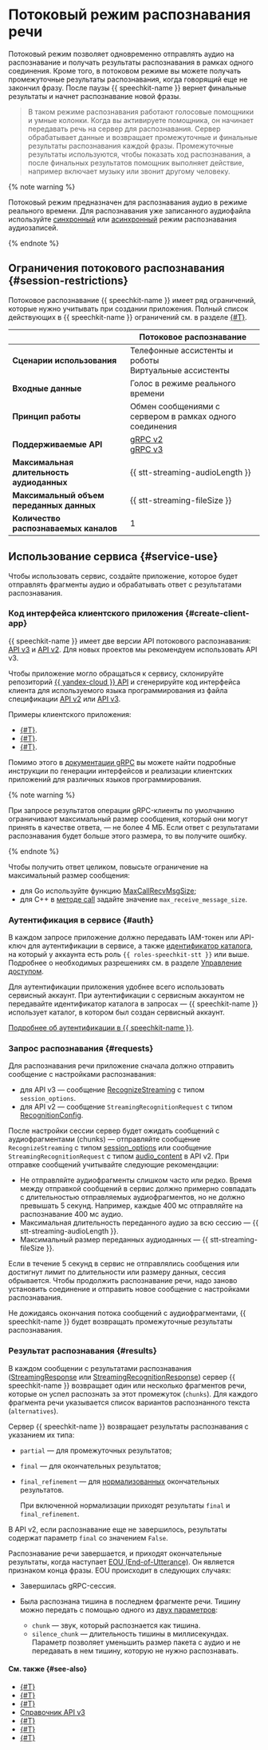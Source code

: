 # Потоковый режим распознавания речи

Потоковый режим позволяет одновременно отправлять аудио на распознавание и получать результаты распознавания в рамках одного соединения. Кроме того, в потоковом режиме вы можете получать промежуточные результаты распознавания, когда говорящий еще не закончил фразу. После паузы {{ speechkit-name }} вернет финальные результаты и начнет распознавание новой фразы.

> В таком режиме распознавания работают голосовые помощники и умные колонки. Когда вы активируете помощника, он начинает передавать речь на сервер для распознавания. Сервер обрабатывает данные и возвращает промежуточные и финальные результаты распознавания каждой фразы. Промежуточные результаты используются, чтобы показать ход распознавания, а после финальных результатов помощник выполняет действие, например включает музыку или звонит другому человеку.


{% note warning %}

Потоковый режим предназначен для распознавания аудио в режиме реального времени. Для распознавания уже записанного аудиофайла используйте [синхронный](request.md) или [асинхронный](transcribation.md) режим распознавания аудиозаписей.

{% endnote %}


## Ограничения потокового распознавания {#session-restrictions}


Потоковое распознавание {{ speechkit-name }} имеет ряд ограничений, которые нужно учитывать при создании приложения. Полный список действующих в {{ speechkit-name }} ограничений см. в разделе [{#T}](../concepts/limits.md).

|  | Потоковое распознавание |
|---|---------|
| **Сценарии использования** | Телефонные ассистенты и роботы </br> Виртуальные ассистенты |
| **Входные данные** | Голос в режиме реального времени |
| **Принцип работы** | Обмен сообщениями с сервером в рамках одного соединения |
| **Поддерживаемые API** | [gRPC v2](api/streaming-api.md) </br> [gRPC v3](../stt-v3/api-ref/grpc/index.md) |
| **Максимальная длительность аудиоданных** | {{ stt-streaming-audioLength }} |
| **Максимальный объем переданных данных** | {{ stt-streaming-fileSize }} |
| **Количество распознаваемых каналов** | 1 |

## Использование сервиса {#service-use}

Чтобы использовать сервис, создайте приложение, которое будет отправлять фрагменты аудио и обрабатывать ответ с результатами распознавания.

### Код интерфейса клиентского приложения {#create-client-app}

{{ speechkit-name }} имеет две версии API потокового распознавания: [API v3](../stt-v3/api-ref/grpc/) и [API v2](api/streaming-api.md). Для новых проектов мы рекомендуем использовать API v3.

Чтобы приложение могло обращаться к сервису, склонируйте репозиторий [{{ yandex-cloud }} API](https://github.com/yandex-cloud/cloudapi/) и сгенерируйте код интерфейса клиента для используемого языка программирования из файла спецификации [API v2](https://github.com/yandex-cloud/cloudapi/blob/master/yandex/cloud/ai/stt/v2/stt_service.proto) или [API v3](https://github.com/yandex-cloud/cloudapi/blob/master/yandex/cloud/ai/stt/v3/stt_service.proto).

Примеры клиентского приложения:

* [{#T}](api/streaming-examples-v3.md).
* [{#T}](api/microphone-streaming.md).
* [{#T}](api/streaming-examples.md).

Помимо этого в [документации gRPC](https://grpc.io/docs/tutorials/) вы можете найти подробные инструкции по генерации интерфейсов и реализации клиентских приложений для различных языков программирования.

{% note warning %}

При запросе результатов операции gRPC-клиенты по умолчанию ограничивают максимальный размер сообщения, который они могут принять в качестве ответа, — не более 4 МБ. Если ответ с результатами распознавания будет больше этого размера, то вы получите ошибку.

{% endnote %}

Чтобы получить ответ целиком, повысьте ограничение на максимальный размер сообщения:
* для Go используйте функцию [MaxCallRecvMsgSize](https://pkg.go.dev/google.golang.org/grpc#MaxCallRecvMsgSize);
* для C++ в [методе call](https://grpc.github.io/grpc/cpp/classgrpc_1_1internal_1_1_call.html#af04fabbdb53dea98da54c387364faf63) задайте значение `max_receive_message_size`.

### Аутентификация в сервисе {#auth}

В каждом запросе приложение должно передавать IAM-токен или API-ключ для аутентификации в сервисе, а также [идентификатор каталога](../../resource-manager/operations/folder/get-id.md), на который у аккаунта есть роль `{{ roles-speechkit-stt }}` или выше. Подробнее о необходимых разрешениях см. в разделе [Управление доступом](../security/index.md).

Для аутентификации приложения удобнее всего использовать сервисный аккаунт. При аутентификации с сервисным аккаунтом не передавайте идентификатор каталога в запросах — {{ speechkit-name }} использует каталог, в котором был создан сервисный аккаунт.

[Подробнее об аутентификации в {{ speechkit-name }}](../concepts/auth.md).

### Запрос распознавания {#requests}

Для распознавания речи приложение сначала должно отправить сообщение с настройками распознавания:

* для API v3 — сообщение [RecognizeStreaming](../stt-v3/api-ref/grpc/Recognizer/recognizeStreaming) с типом `session_options`.
* для API v2 — сообщение `StreamingRecognitionRequest` с типом [RecognitionConfig](api/streaming-api#specification-msg).

После настройки сессии сервер будет ожидать сообщений с аудиофрагментами (chunks) — отправляйте сообщение `RecognizeStreaming` с типом [session_options](../stt-v3/api-ref/grpc/Recognizer/recognizeStreaming) или сообщение `StreamingRecognitionRequest` с типом [audio_content](api/streaming-api#audio-msg) в API v2. При отправке сообщений учитывайте следующие рекомендации:

* Не отправляйте аудиофрагменты слишком часто или редко. Время между отправкой сообщений в сервис должно примерно совпадать с длительностью отправляемых аудиофрагментов, но не должно превышать 5 секунд. Например, каждые 400 мс отправляйте на распознавание 400 мс аудио.
* Максимальная длительность переданного аудио за всю сессию — {{ stt-streaming-audioLength }}.
* Максимальный размер переданных аудиоданных — {{ stt-streaming-fileSize }}.

Если в течение 5 секунд в сервис не отправлялись сообщения или достигнут лимит по длительности или размеру данных, сессия обрывается. Чтобы продолжить распознавание речи, надо заново установить соединение и отправить новое сообщение с настройками распознавания.

Не дожидаясь окончания потока сообщений с аудиофрагментами, {{ speechkit-name }} будет возвращать промежуточные результаты распознавания.

### Результат распознавания {#results}

В каждом сообщении с результатами распознавания ([StreamingResponse](../stt-v3/api-ref/grpc/Recognizer/recognizeStreaming#speechkit.stt.v3.StreamingResponse) или [StreamingRecognitionResponse](api/streaming-api.md#response)) сервер {{ speechkit-name }} возвращает один или несколько фрагментов речи, которые он успел распознать за этот промежуток (`chunks`). Для каждого фрагмента речи указывается список вариантов распознанного текста (`alternatives`).

Сервер {{ speechkit-name }} возвращает результаты распознавания с указанием их типа:

* `partial` — для промежуточных результатов;
* `final` — для окончательных результатов;
* `final_refinement` — для [нормализованных](normalization.md) окончательных результатов.

   При включенной нормализации приходят результаты `final` и `final_refinement`.

В API v2, если распознавание еще не завершилось, результаты содержат параметр `final` со значением `False`.

Распознавание речи завершается, и приходят окончательные результаты, когда наступает [EOU (End-of-Utterance)](eou.md). Он является признаком конца фразы. EOU происходит в следующих случаях:

* Завершилась gRPC-сессия.
* Была распознана тишина в последнем фрагменте речи. Тишину можно передать с помощью одного из [двух параметров](../stt-v3/api-ref/grpc/Recognizer/recognizeStreaming.md#speechkit.stt.v3.StreamingRequest):

   * `chunk` — звук, который распознается как тишина.
   * `silence_chunk` — длительность тишины в миллисекундах. Параметр позволяет уменьшить размер пакета с аудио и не передавать в нем тишину, которую не нужно распознавать.

#### См. также {#see-also}

* [{#T}](../formats.md)
* [{#T}](models.md)
* [{#T}](../concepts/auth.md)
* [Справочник API v3](../stt-v3/api-ref/grpc/stt_service)
* [{#T}](api/streaming-examples-v3.md)
* [{#T}](api/streaming-api.md)
* [{#T}](api/streaming-examples.md)
